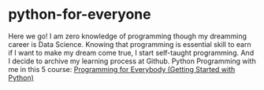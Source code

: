 # python-for-everyone
Here we go! I am zero knowledge of programming though my dreamming career is Data Science.
Knowing that programming is essential skill to earn if I want to make my dream come true, I start self-taught programming.
And I decide to archive my learning process at Github. Python Programming with me in this 5 course: [Programming for Everybody (Getting Started with Python)]([url](https://www.coursera.org/learn/python))
